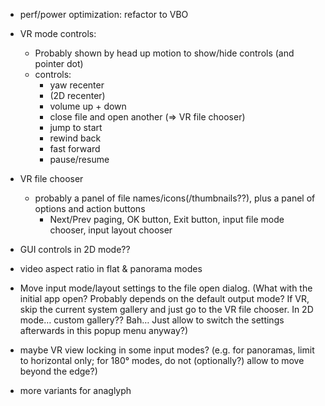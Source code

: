- perf/power optimization: refactor to VBO

- VR mode controls:
  - Probably shown by head up motion to show/hide controls (and pointer dot)
  - controls:
    - yaw recenter
    - (2D recenter)
    - volume up + down
    - close file and open another (⇒ VR file chooser)
    - jump to start
    - rewind back
    - fast forward
    - pause/resume

- VR file chooser
  - probably a panel of file names/icons(/thumbnails??), plus a panel of options and action buttons
    - Next/Prev paging, OK button, Exit button, input file mode chooser, input layout chooser

- GUI controls in 2D mode??

- video aspect ratio in flat & panorama modes

- Move input mode/layout settings to the file open dialog. (What with the initial app open? Probably
  depends on the default output mode? If VR, skip the current system gallery and just go to the VR
  file chooser. In 2D mode… custom gallery?? Bah… Just allow to switch the settings afterwards in
  this popup menu anyway?)

- maybe VR view locking in some input modes? (e.g. for panoramas, limit to horizontal only; for 180°
  modes, do not (optionally?) allow to move beyond the edge?)

- more variants for anaglyph
